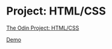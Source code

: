 # Project: HTML/CSS
[The Odin Project: HTML/CSS](http://www.theodinproject.com/web-development-101/html-css)

[Demo](https://cdn.rawgit.com/laniywh/the-odin-project/master/web-development-101/google-homepage/index.html)
